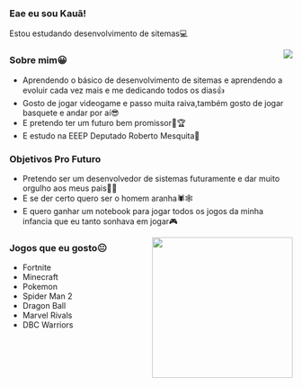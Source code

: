 ### Eae eu sou Kauã!
Estou estudando desenvolvimento de sitemas💻

<img align="right" src="https://i.pinimg.com/originals/ce/5c/25/ce5c25657e09e8f817d996dc36ddeed5.gif"/>

### Sobre mim😀  
- Aprendendo o básico de desenvolvimento de sitemas e aprendendo a evoluir cada vez mais e me dedicando todos os dias👍
- Gosto de jogar videogame e passo muita raiva,também gosto de jogar basquete e andar por aí😎
- E pretendo ter um futuro bem promissor💪🏆
- E estudo na EEEP Deputado Roberto Mesquita📖

### Objetivos Pro Futuro
- Pretendo ser um desenvolvedor de sistemas futuramente e dar muito orgulho aos meus pais👨‍💻
- E se der certo quero ser o homem aranha🕷🕸
- E quero ganhar um notebook para jogar todos os jogos da minha infancia que eu tanto sonhava em jogar🎮
<img align="right" height="250" src="https://preview.redd.it/fx57vd0sjbr91.png?auto=webp&s=1c8252c18cd77dac486f73f1863660ee7b098381"/>

### Jogos que eu gosto😐
- Fortnite
- Minecraft
- Pokemon
- Spider Man 2
- Dragon Ball 
- Marvel Rivals
- DBC Warriors
